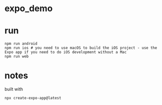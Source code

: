 # expo_demo

# run
```
npm run android
npm run ios # you need to use macOS to build the iOS project - use the Expo app if you need to do iOS development without a Mac
npm run web
```


# notes
built with
```
npx create-expo-app@latest
```